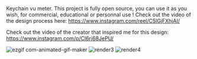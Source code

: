 Keychain vu meter.
This project is fully open source, you can use it as you wish, for commercial, educational or personnal use !
Check out the video of the design process here: https://www.instagram.com/reel/C5lGjFXhjAI/

Check out the video of the creator that inspired me for this design: https://www.instagram.com/p/Cl6rj68JePU/

![ezgif com-animated-gif-maker](https://github.com/Kdcius/keychain-vumeter/assets/65605507/69723ee9-c45d-4697-89ec-295092b17534)
![render3](https://github.com/Kdcius/keychain-vumeter/assets/65605507/8d22c2ac-0c89-4b9c-becb-1a689b6e00ed)
![render4](https://github.com/Kdcius/keychain-vumeter/assets/65605507/0c9ec98f-e62f-44de-81fc-cdb3ce4dd4b8)
